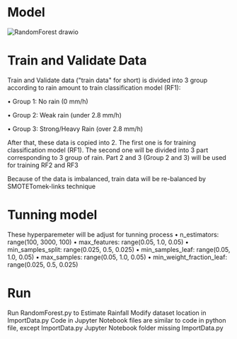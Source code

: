 # Model

![RandomForest drawio](https://user-images.githubusercontent.com/80797630/236696148-2991574d-8454-4e86-a1c3-74a5396e757e.png)

# Train and Validate Data
Train and Validate data ("train data" for short) is divided into 3 group according to rain amount to train classification model (RF1):

•	Group 1: No rain (0 mm/h)

•	Group 2: Weak rain (under 2.8 mm/h)

•	Group 3: Strong/Heavy Rain (over 2.8 mm/h)

After that, these data is copied into 2. The first one is for training classification model (RF1). The second one will be divided into 3 part corresponding to 3 group of rain. Part 2 and 3 (Group 2 and 3) will be used for training RF2 and RF3

Because of the data is imbalanced, train data will be re-balanced by SMOTETomek-links technique

# Tunning model
These hyperparemeter will be adjust for tunning process
•	n_estimators: range(100, 3000, 100)
•	max_features: range(0.05, 1.0, 0.05)
•	min_samples_split: range(0.025, 0.5, 0.025)
•	min_samples_leaf: range(0.05, 1.0, 0.05)
•	max_samples: range(0.05, 1.0, 0.05)
•	min_weight_fraction_leaf: range(0.025, 0.5, 0.025)

# Run
Run RandomForest.py to Estimate Rainfall
Modify dataset location in ImportData.py
Code in Jupyter Notebook files are similar to code in python file, except ImportData.py
Jupyter Notebook folder missing ImportData.py

